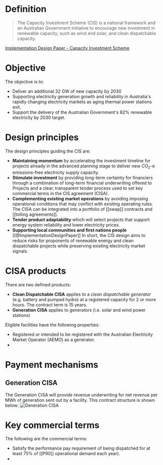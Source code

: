 # Definition
> The Capacity Investment Scheme (CIS) is a national framework and an Australian Government initiative to encourage new investment in renewable capacity, such as wind and solar, and clean dispatchable capacity.

[Implementation Design Paper - Capacity Investment Scheme](Implementation%20Design%20Paper%20-%20Capacity%20Investment%20Scheme.md) 
# Objective
The objective is to:
- Deliver an additional 32 GW of new capacity by 2030
- Supporting electricity generation growth and reliability in Australia's rapidly changing electricity markets as aging thermal power stations exit.
- Support the delivery of the Australian Government's 82% renewable electricity by 2030 target.

# Design principles
The design principles guiding the CIS are:
- **Maintaining momentum** by accelerating the investment timeline for projects already in the advanced planning stage to deliver new $CO_2$-e emissions-free electricity supply capacity.
- **Stimulate investment** by providing long-term certainty for financiers through a combination of long-term financial underwriting offered to Projects and a clear, transparent tender process used to set key commercial terms in the CIS agreement (CISA).
- **Complementing existing market operations** by avoiding imposing operational conditions that may conflict with existing operating rules. The CISA can be integrated into a portfolio of [[swap]] contracts and [[tolling agreements]]. 
- **Tender product adaptability** which will select projects that support energy system reliability and lower electricity prices.
- **Supporting local communities and first nations people**
[[@ImplementationDesignPaper]] 
In short, the CIS design aims to reduce risks for proponents of renewable energy and clean dispatchable projects while preserving existing electricity market signals.

# CISA products
There are two defined products:
- **Clean Dispatchable CISA** applies to a *clean dispatchable generator* (e.g. battery and pumped hydro) at a registered capacity for 2 or more hours. The contract term is 15 years. 
- **Generation CISA** applies to generators (i.e. solar and wind power stations)

Eligible facilities have the following properties:
- Registered or intended to be registered with the Australian Electricity Market Operator (AEMO) as a generator.
- 
# Payment mechanisms
## Generation CISA
The Generation CISA will provide revenue underwriting for net revenue per MWh of generation sent out by a facility. This contract structure is shown below:
![Generation CISA](Generation%20CISA.png)



# Key commercial terms
The following are the commercial terms:
- Satisfy the performance pay requirement of being dispatched for at least 75% of [[P90]] operational demand each year).
- 

